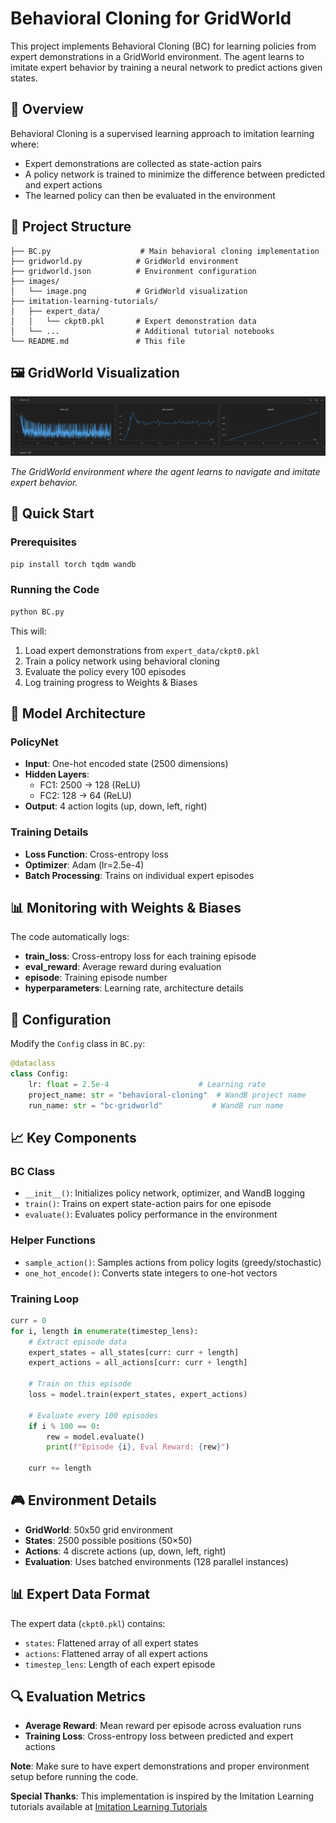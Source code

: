 # Behavioral Cloning for GridWorld

This project implements Behavioral Cloning (BC) for learning policies from expert demonstrations in a GridWorld environment. The agent learns to imitate expert behavior by training a neural network to predict actions given states.

## 🎯 Overview

Behavioral Cloning is a supervised learning approach to imitation learning where:
- Expert demonstrations are collected as state-action pairs
- A policy network is trained to minimize the difference between predicted and expert actions
- The learned policy can then be evaluated in the environment

## 📁 Project Structure

```
├── BC.py                    # Main behavioral cloning implementation
├── gridworld.py            # GridWorld environment
├── gridworld.json          # Environment configuration
├── images/
│   └── image.png           # GridWorld visualization
├── imitation-learning-tutorials/
│   ├── expert_data/
│   │   └── ckpt0.pkl       # Expert demonstration data
│   └── ...                 # Additional tutorial notebooks
└── README.md               # This file
```

## 🖼️ GridWorld Visualization

![GridWorld Environment](images/image.png)

*The GridWorld environment where the agent learns to navigate and imitate expert behavior.*

## 🚀 Quick Start

### Prerequisites

```bash
pip install torch tqdm wandb
```

### Running the Code

```bash
python BC.py
```

This will:
1. Load expert demonstrations from `expert_data/ckpt0.pkl`
2. Train a policy network using behavioral cloning
3. Evaluate the policy every 100 episodes
4. Log training progress to Weights & Biases

## 🧠 Model Architecture

### PolicyNet
- **Input**: One-hot encoded state (2500 dimensions)
- **Hidden Layers**: 
  - FC1: 2500 → 128 (ReLU)
  - FC2: 128 → 64 (ReLU)
- **Output**: 4 action logits (up, down, left, right)

### Training Details
- **Loss Function**: Cross-entropy loss
- **Optimizer**: Adam (lr=2.5e-4)
- **Batch Processing**: Trains on individual expert episodes

## 📊 Monitoring with Weights & Biases

The code automatically logs:
- **train_loss**: Cross-entropy loss for each training episode
- **eval_reward**: Average reward during evaluation
- **episode**: Training episode number
- **hyperparameters**: Learning rate, architecture details

## 🔧 Configuration

Modify the `Config` class in `BC.py`:

```python
@dataclass
class Config:
    lr: float = 2.5e-4                    # Learning rate
    project_name: str = "behavioral-cloning"  # WandB project name
    run_name: str = "bc-gridworld"           # WandB run name
```

## 📈 Key Components

### BC Class
- `__init__()`: Initializes policy network, optimizer, and WandB logging
- `train()`: Trains on expert state-action pairs for one episode
- `evaluate()`: Evaluates policy performance in the environment

### Helper Functions
- `sample_action()`: Samples actions from policy logits (greedy/stochastic)
- `one_hot_encode()`: Converts state integers to one-hot vectors

### Training Loop
```python
curr = 0
for i, length in enumerate(timestep_lens):
    # Extract episode data
    expert_states = all_states[curr: curr + length]
    expert_actions = all_actions[curr: curr + length]
    
    # Train on this episode
    loss = model.train(expert_states, expert_actions)
    
    # Evaluate every 100 episodes
    if i % 100 == 0:
        rew = model.evaluate()
        print(f"Episode {i}, Eval Reward: {rew}")
    
    curr += length
```

## 🎮 Environment Details

- **GridWorld**: 50x50 grid environment
- **States**: 2500 possible positions (50×50)
- **Actions**: 4 discrete actions (up, down, left, right)
- **Evaluation**: Uses batched environments (128 parallel instances)

## 📊 Expert Data Format

The expert data (`ckpt0.pkl`) contains:
- `states`: Flattened array of all expert states
- `actions`: Flattened array of all expert actions  
- `timestep_lens`: Length of each expert episode

## 🔍 Evaluation Metrics

- **Average Reward**: Mean reward per episode across evaluation runs
- **Training Loss**: Cross-entropy loss between predicted and expert actions



**Note**: Make sure to have expert demonstrations and proper environment setup before running the code.

**Special Thanks**: This implementation is inspired by the Imitation Learning tutorials available at [Imitation Learning Tutorials](https://github.com/tsmatz/imitation-learning-tutorials/blob/master)